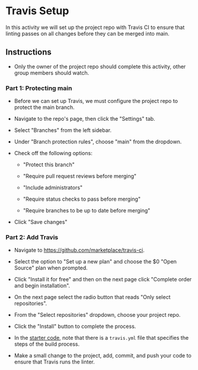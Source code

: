 # Travis Setup

In this activity we will set up the project repo with Travis CI to ensure that linting passes on all changes before they can be merged into main.

## Instructions

* Only the owner of the project repo should complete this activity, other group members should watch.

### Part 1: Protecting main

* Before we can set up Travis, we must configure the project repo to protect the main branch.

* Navigate to the repo's page, then click the "Settings" tab.

* Select "Branches" from the left sidebar.

* Under "Branch protection rules", choose "main" from the dropdown.

* Check off the following options:

  * "Protect this branch"

  * "Require pull request reviews before merging"

  * "Include administrators"

  * "Require status checks to pass before merging"

  * "Require branches to be up to date before merging"

* Click "Save changes"

### Part 2: Add Travis

* Navigate to <https://github.com/marketplace/travis-ci>.

* Select the option to "Set up a new plan" and choose the $0 "Open Source" plan when prompted.

* Click "Install it for free" and then on the next page click "Complete order and begin installation".

* On the next page select the radio button that reads "Only select repositories".

* From the "Select repositories" dropdown, choose your project repo.

* Click the "Install" button to complete the process.

* In the [starter code](`../../../14-Full-Stack/04-Important/Sequelize-Passport-Example`), note that there is a `travis.yml` file that specifies the steps of the build process. 

* Make a small change to the project, add, commit, and push your code to ensure that Travis runs the linter.